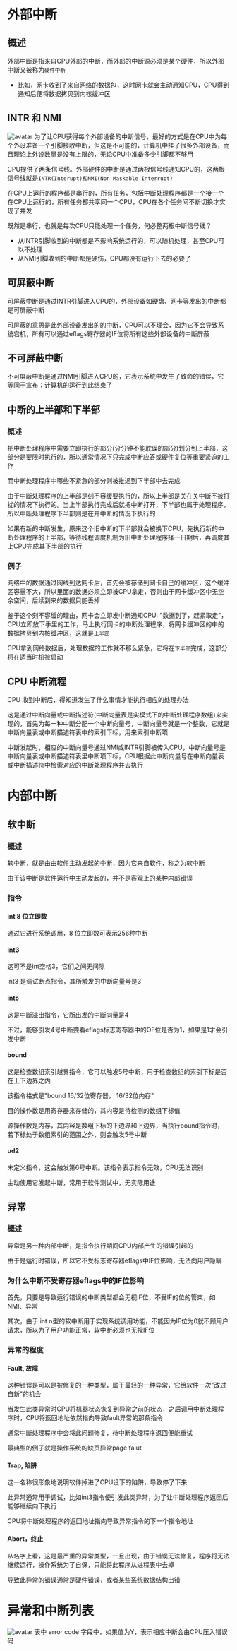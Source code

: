 # 外部中断
## 概述
外部中断是指来自CPU外部的中断，而外部的中断源必须是某个硬件，所以外部中断又被称为`硬件中断`
- 比如，网卡收到了来自网络的数据包，这时网卡就会主动通知CPU，CPU得到通知后便将数据拷贝到内核缓冲区

## INTR 和 NMI
![avatar](../images/interrupt_1.png)
为了让CPU获得每个外部设备的中断信号，最好的方式是在CPU中为每个外设准备一个引脚接收中断，但这是不可能的，计算机中挂了很多外部设备，而且理论上外设数量是没有上限的，无论CPU中准备多少引脚都不够用

CPU提供了两条信号线。外部硬件的中断是通过两根信号线通知CPU的，这两根信号线就是`INTR(Interupt)和NMI(Non Maskable Interrupt)`

在CPU上运行的程序都是串行的，所有任务，包括中断处理程序都是一个接一个在CPU上运行的，所有任务都共享同一个CPU，CPU在各个任务间不断切换才实现了并发

既然是串行，也就是每次CPU只能处理一个任务，何必整两根中断信号线？
- 从INTR引脚收到的中断都是不影响系统运行的，可以随机处理，甚至CPU可以不处理
- 从NMI引脚收到的中断都是硬伤，CPU都没有运行下去的必要了

## 可屏蔽中断
可屏蔽中断是通过INTR引脚进入CPU的，外部设备如硬盘、网卡等发出的中断都是可屏蔽中断

可屏蔽的意思是此外部设备发出的的中断，CPU可以不理会，因为它不会导致系统宕机，所有可以通过eflags寄存器的IF位将所有这些外部设备的中断屏蔽

## 不可屏蔽中断
不可屏蔽中断是通过NMI引脚进入CPU的，它表示系统中发生了致命的错误，它等同于宣布：计算机的运行到此结束了


## 中断的上半部和下半部
### 概述
把中断处理程序中需要立即执行的部分(分分钟不能耽误的部分)划分到上半部，这部分是要限时执行的，所以通常情况下只完成中断应答或硬件复位等重要紧迫的工作

而中断处理程序中哪些不紧急的部分则被推迟到下半部中去完成

由于中断处理程序的上半部是刻不容缓要执行的，所以上半部是关在关中断不被打扰的情况下执行的。当上半部执行完成后就把中断打开，下半部也属于处理程序，所以中断处理程序下半部则是在开中断的情况下执行的

如果有新的中断发生，原来这个旧中断的下半部就会被换下CPU，先执行新的中断处理程序的上半部，等待线程调度机制为旧中断处理程序择一日期后，再调度其上CPU完成其下半部的执行

### 例子
网络中的数据通过网线到达网卡后，首先会被存储到网卡自己的缓冲区，这个缓冲区容量不大，所以里面的数据必须立即被CPU拿走，否则由于网卡缓冲区中无空余空间，后续到来的数据只能丢掉

鉴于这个刻不容缓的理由，网卡会立即发中断通知CPU: "数据到了，赶紧取走"，CPU立即放下手里的工作，马上执行网卡的中断处理程序，将网卡缓冲区的中的数据拷贝到内核缓冲区，这就是`上半部`

CPU拿到网络数据后，处理数据的工作就不那么紧急，它将在`下半部`完成，这部分将在适当时机被启动

## CPU 中断流程
CPU 收到中断后，得知道发生了什么事情才能执行相应的处理办法

这是通过中断向量或中断描述符(中断向量表是实模式下的中断处理程序数组)来实现的，首先为每一种中断分配一个中断向量号，中断向量号就是一个整数，它就是中断向量表或中断描述符表中的索引下标，用来索引中断项

中断发起时，相应的中断向量号通过NMI或INTR引脚被传入CPU，中断向量号是中断向量表或中断描述符表里中断项下标，CPU根据此中断向量号在中断向量表或中断描述符中检索对应的中断处理程序并去执行

# 内部中断
## 软中断
### 概述
软中断，就是由由软件主动发起的中断，因为它来自软件，称之为软中断

由于该中断是软件运行中主动发起的，并不是客观上的某种内部错误

### 指令
#### int 8 位立即数
通过它进行系统调用，8 位立即数可表示256种中断

#### int3
这可不是int空格3，它们之间无间隙

int3 是调试断点指令，其所触发的中断向量号是3

#### into
这是中断溢出指令，它所出发的中断向量是4

不过，能够引发4号中断要看eflags标志寄存器中的OF位是否为1，如果是1才会引发中断

#### bound
这是检查数组索引越界指令，它可以触发5号中断，用于检查数组的索引下标是否在上下边界之内

该指令格式是"bound 16/32位寄存器， 16/32位内存"

目的操作数是用寄存器来存储的，其内容是待检测的数组下标值

源操作数是内存，其内容是数组下标的下边界和上边界，当执行bound指令时，若下标处于数组索引的范围之外，则会触发5号中断

#### ud2
未定义指令，这会触发第6号中断。该指令表示指令无效，CPU无法识别

主动使用它发起中断，常用于软件测试中，无实际用途


## 异常
### 概述
异常是另一种内部中断，是指令执行期间CPU内部产生的错误引起的

由于是运行时错误，所以它不受标志寄存器eflags中IF位影响，无法向用户隐瞒

### 为什么中断不受寄存器eflags中的IF位影响
首先，只要是导致运行错误的中断类型都会无视IF位，不受IF的位的管束，如NMI、异常

其次，由于 int n型的软中断用于实现系统调用功能，不能因为IF位为0就不顾用户请求，所以为了用户功能正常，软中断必须也无视IF位

### 异常的程度
#### Fault, 故障
这种错误是可以是被修复的一种类型，属于最轻的一种异常，它给软件一次"改过自新"的机会

当发生此类异常时CPU将机器状态恢复到异常之前的状态，之后调用中断处理程序时，CPU将返回地址依然指向导致fault异常的那条指令

通常中断处理程序中会将此问题修复，待中断处理程序返回便能重试

最典型的例子就是操作系统的缺页异常page falut

#### Trap, 陷阱
这一名称很形象地说明软件掉进了CPU设下的陷阱，导致停了下来

此异常通常用于调试，比如int3指令便引发此类异常，为了让中断处理程序返回后能够继续向下执行

CPU将中断处理程序的返回地址指向导致异常指令的下一个指令地址

#### Abort，终止
从名字上看，这是最严重的异常类型，一旦出现，由于错误无法修复，程序将无法继续运行，操作系统为了自保，只能将此程序从进程表中去掉

导致此异常的错误通常是硬件错误，或者某些系统数据结构出错


# 异常和中断列表
![avatar](../images/interrupt_2.png)
表中 error code 字段中，如果值为Y，表示相应中断会由CPU压入错误码

